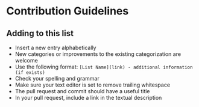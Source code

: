 # Contribution Guidelines

## Adding to this list

* Insert a new entry alphabetically
* New categories or improvements to the existing categorization are welcome
* Use the following format: `[List Name](link) - additional information (if exists)`
* Check your spelling and grammar
* Make sure your text editor is set to remove trailing whitespace
* The pull request and commit should have a useful title
* In your pull request, include a link in the textual description
